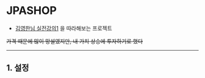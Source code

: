 # JPASHOP
- [김영한님 실전강의1](https://www.inflearn.com/course/%EC%8A%A4%ED%94%84%EB%A7%81%EB%B6%80%ED%8A%B8-JPA-%ED%99%9C%EC%9A%A9-1) 
을 따라해보는 프로젝트

~~가격 때문에 많이 망설였지만, 내 가치 상승에 투자하기로 했다~~

---

## 1. 설정


